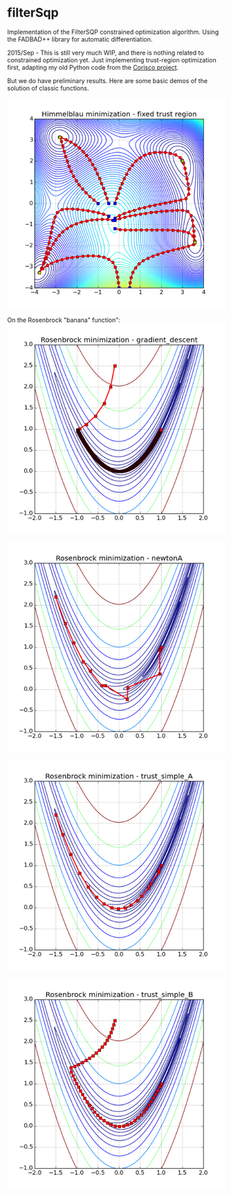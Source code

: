 # filterSqp
Implementation of the FilterSQP constrained optimization algorithm. Using the FADBAD++ library for automatic 
differentiation.

2015/Sep - This is still very much WIP, and there is nothing related to constrained optimization yet. Just implementing trust-region optimization first, adapting my old Python code from the [Corisco project](https://github.com/nlw0/corisco).

But we do have preliminary results. Here are some basic demos of the solution of classic functions.

![Himmelblau function optimization from different starting points, using a fixed step length trust region method](https://raw.githubusercontent.com/nlw0/filterSqp/master/demo/himmelblau_min.png)

On the Rosenbrock "banana" function":
![Gradient descent, smooth but slow, too many iterations on the valley.](https://github.com/nlw0/filterSqp/blob/master/demo/gradient_descent.png)

![Newton's method. Faster but clumsy, better to have a smoother track.](https://github.com/nlw0/filterSqp/blob/master/demo/newtonA.png)

![Fixed step trust region with same starting point from Newton's method. Much smoother, following the valley.](https://github.com/nlw0/filterSqp/blob/master/demo/trust_simple_A.png)

![Fixed step trust region with same starting point from gradient descent. Very similar track, but far fewer iterations.](https://github.com/nlw0/filterSqp/blob/master/demo/trust_simple_B.png)
